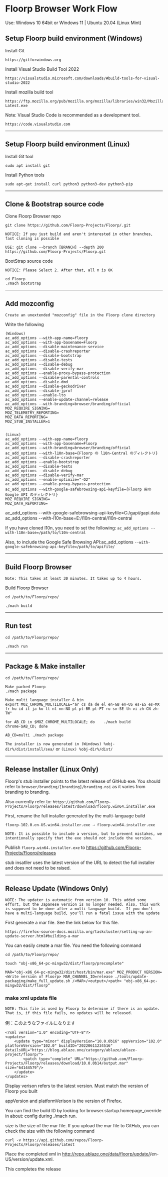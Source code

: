 # Floorp Browser Work Flow

Use: Windows 10 64bit or Windows 11 | Ubuntu 20.04 (Linux Mint)

## Setup Floorp build environment (Windows)

Install Git
```
https://gitforwindows.org
```

Install Visual Studio Build Tool 2022
```
https://visualstudio.microsoft.com/downloads/#build-tools-for-visual-studio-2022
```

Install mozilla build tool
```
https://ftp.mozilla.org/pub/mozilla.org/mozilla/libraries/win32/MozillaBuildSetup-Latest.exe
```

Note: Visual Studio Code is recommended as a development tool.
```
https://code.visualstudio.com
```

---
## Setup Floorp build environment (Linux)

Install Git tool
```
sudo apt install git
```
Install Python tools
```
sudo apt-get install curl python3 python3-dev python3-pip
```

----
## Clone & Bootstrap source code

Clone Floorp Browser repo

```
git clone https://github.com/Floorp-Projects/Floorp/.git

NOTICE: If you just build and aren't interested in other branches, fast cloning is possible

USE: git clone --branch [BRANCH] --depth 200 https://github.com/Floorp-Projects/Floorp.git

```
BootStrap source code

`NOTICE: Please Select 2. After that, all n is OK`
```
cd Floorp
./mach bootstrap
```
----

## Add mozconfig
`Create an unextended "mozconfig" file in the Floorp clone directory`

Write the following
```
(Windows)
ac_add_options --with-app-name=floorp
ac_add_options --with-app-basename=Floorp
ac_add_options --disable-maintenance-service
ac_add_options --disable-crashreporter
ac_add_options --disable-bootstrap
ac_add_options --disable-tests
ac_add_options --disable-debug
ac_add_options --disable-verify-mar
ac_add_options --enable-proxy-bypass-protection
ac_add_options --disable-parental-controls
ac_add_options --disable-dmd
ac_add_options --disable-geckodriver
ac_add_options --disable-jprof
ac_add_options --enable-lto
ac_add_options --enable-update-channel=release
ac_add_options --with-branding=browser/branding/official
MOZ_REQUIRE_SIGNING=
MOZ_TELEMETRY_REPORTING=
MOZ_DATA_REPORTING=
MOZ_STUB_INSTALLER=1


(Linux)
ac_add_options --with-app-name=floorp
ac_add_options --with-app-basename=Floorp
ac_add_options --with-branding=browser/branding/official
ac_add_options --with-l10n-base={Floorp の l10n-Central のディレクトリ}
ac_add_options --disable-crashreporter
ac_add_options --enable-bootstrap
ac_add_options --disable-tests
ac_add_options --disable-debug
ac_add_options --disable-verify-mar
ac_add_options --enable-optimize="-O2"
ac_add_options --enable-proxy-bypass-protection
ac_add_options --with-google-safebrowsing-api-keyfile={Floorp 用の Google API のディレクトリ}
MOZ_REQUIRE_SIGNING=
MOZ_DATA_REPORTING=

```
ac_add_options --with-google-safebrowsing-api-keyfile=C:/gapi/gapi.data
ac_add_options --with-l10n-base=E:/l10n-central/l10n-central

If you have cloned l10n, you need to set the following: `ac_add_options --with-l10n-base=/path/to/l10n-central`

Also, to include the Google Safe Browsing API:ac_add_options `--with-google-safebrowsing-api-keyfile=/path/to/apifile/`

----

## Build Floorp Browser
`Note: This takes at least 30 minutes. It takes up to 4 hours.`

Build Floorp Browser

```
cd /path/to/Floorp/repo/

./mach build
```

----

## Run test

```
cd /path/to/Floorp/repo/

./mach run
```
-----

## Package & Make installer

```
cd /path/to/Floorp/repo/

Make packed Floorp
./mach package

Make multi language installer & bin
export MOZ_CHROME_MULTILOCALE="ar cs da de el en-GB en-US es-ES es-MX fr hu id it ja ko lt nl nn-NO pl pt-BR pt-PT ru sv-SE th vi zh-CN zh-TW"

for AB_CD in $MOZ_CHROME_MULTILOCALE; do    ./mach build chrome-$AB_CD; done

AB_CD=multi ./mach package
```
`The installer is now generated in (Windows) %obj-dir%/dist/install/sea/` or `(Linux) %obj-dir%/dist/`

----

## Release Installer (Linux Only)

Floorp's stub installer points to the latest release of GitHub exe. You should refer to ``browser/branding/[branding]/branding.nsi`` as it varies from branding to branding.

Also currently refer to:
```https://github.com/Floorp-Projects/Floorp/releases/latest/download/floorp.win64.installer.exe```

First, rename the full installer generated by the multi-language build

```
floorp-102.0.en-US.win64.installer.exe → floorp.win64.installer.exe
```
`NOTE: It is possible to include a version, but to prevent mistakes, we intentionally specify that the exe should not include the version.`

Publish `floorp.win64.installer.exe` to https://github.com/Floorp-Projects/Floorp/releases

stub insatller uses the latest version of the URL to detect the full installer and does not need to be raised.

----

## Release Update (Windows Only)

`NOTE: The updater is automatic from version 10. This added some effort, but the Japanese version is no longer needed. Also, this work is supposed to be done after a multi-language build.  If you don't have a multi-language build, you'll run a fatal issue with the update`

First generate a mar file. See the link below for this file.
```
https://firefox-source-docs.mozilla.org/taskcluster/setting-up-an-update-server.html#building-a-mar
```

You can easily create a mar file. You need the following command
```
cd /path/to/Floorp/repo/

touch "obj-x86_64-pc-mingw32/dist/floorp/precomplete"

MAR="obj-x86_64-pc-mingw32/dist/host/bin/mar.exe" MOZ_PRODUCT_VERSION=<Write version of Floorp> MAR_CHANNEL_ID=release ./tools/update-packaging/make_full_update.sh /<MAR>/<output>/<path> "obj-x86_64-pc-mingw32/dist/floorp"
```

### make xml update file

`NOTE: This file is used by Floorp to determine if there is an update. That is, if this file fails, no updates will be released.`

例：このようなファイルになります
```
<?xml version="1.0" encoding="UTF-8"?>
<updates>
    <update type="minor" displayVersion="10.0.0b16" appVersion="102.0" platformVersion="102.0" buildID="20220611234516" detailsURL="https://blog.ablaze.one/category/ablaze/ablaze-project/floorp/">
        <patch type="complete" URL="https://github.com/Floorp-Projects/Floorp/releases/download/10.0.0b14/output.mar"  size="64144579"/>
    </update>
</updates>
```

Display verison refers to the latest version. Must match the version of Floorp you built

appVersion and platformVerison is the version of Firefox.

You can find the build ID by looking for browser.startup.homepage_override in about: config during ./mach run.

size is the size of the mar file. If you upload the mar file to GitHub, you can check the size with the following command
```
curl -v https://api.github.com/repos/Floorp-Projects/Floorp/releases/latest
```
Place the completed xml in http://repo.ablaze.one/data/floorp/update/<Updatechannel>/en-US/version/update.xml.

This completes the release
